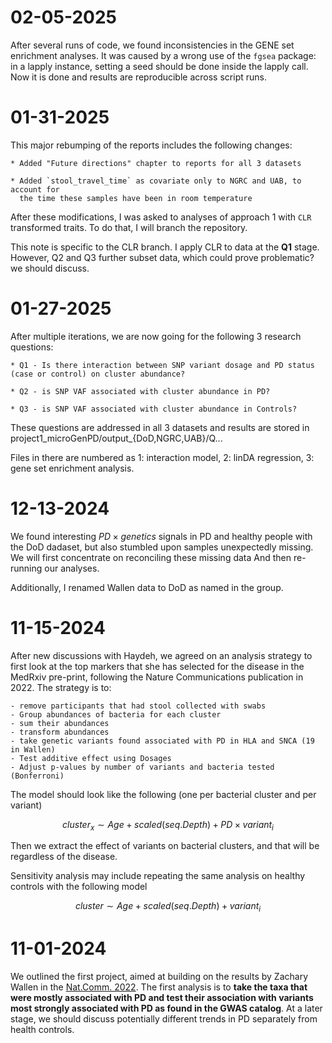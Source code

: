 # 02-05-2025

After several runs of code, we found inconsistencies in the GENE set enrichment analyses.
It was caused by a wrong use of the `fgsea` package: in a lapply instance, setting a seed 
should be done inside the lapply call. Now it is done and results are reproducible across script runs.

# 01-31-2025

This major rebumping of the reports includes the following changes:
	
	* Added "Future directions" chapter to reports for all 3 datasets

	* Added `stool_travel_time` as covariate only to NGRC and UAB, to account for
	  the time these samples have been in room temperature

After these modifications, I was asked to analyses of approach 1 with `CLR` transformed traits. 
To do that, I will branch the repository.

This note is specific to the CLR branch.
I apply CLR to data at the **Q1** stage. However, Q2 and Q3 further subset data, which could 
prove problematic? we should discuss.

# 01-27-2025

After multiple iterations, we are now going for the following 3 research questions:

	* Q1 - Is there interaction between SNP variant dosage and PD status (case or control) on cluster abundance?
	
	* Q2 - is SNP VAF associated with cluster abundance in PD?

	* Q3 - is SNP VAF associated with cluster abundance in Controls?

These questions are addressed in all 3 datasets and results are stored in project1_microGenPD/output_{DoD,NGRC,UAB}/Q...

Files in there are numbered as 1: interaction model, 2: linDA regression, 3: gene set enrichment analysis.	

# 12-13-2024

We found interesting $PD \times genetics$ signals in PD and healthy people with the DoD dadaset, but also stumbled upon samples unexpectedly missing. We will first concentrate on reconciling these missing data
And then re-running our analyses. 

Additionally, I renamed Wallen data to DoD as named in the group. 

# 11-15-2024

After new discussions with Haydeh, we agreed on an analysis strategy to first look at the top markers that she has selected for the disease in the MedRxiv pre-print, following the Nature Communications publication in 2022. 
The strategy is to:
	
	- remove participants that had stool collected with swabs
	- Group abundances of bacteria for each cluster
	- sum their abundances
	- transform abundances
	- take genetic variants found associated with PD in HLA and SNCA (19 in Wallen)
	- Test additive effect using Dosages
	- Adjust p-values by number of variants and bacteria tested (Bonferroni)

The model should look like the following (one per bacterial cluster and per variant)

$$
cluster_x \sim Age + scaled(seq.Depth) + PD \times variant_i
$$

Then we extract the effect of variants on bacterial clusters, and that will be regardless of the disease.

Sensitivity analysis may include repeating the same analysis on healthy controls with the following model

$$
cluster \sim Age + scaled(seq.Depth) + variant_i
$$

# 11-01-2024

We outlined the first project, aimed at building on the results by Zachary Wallen in the [Nat.Comm. 2022](https://doi.org/10.1038/s41467-022-34667-x).
The first analysis is to **take the taxa that were mostly associated with PD and test their association with variants most strongly associated with PD as found in the GWAS catalog**. At a later stage, we should discuss potentially different trends in PD separately from health controls.
